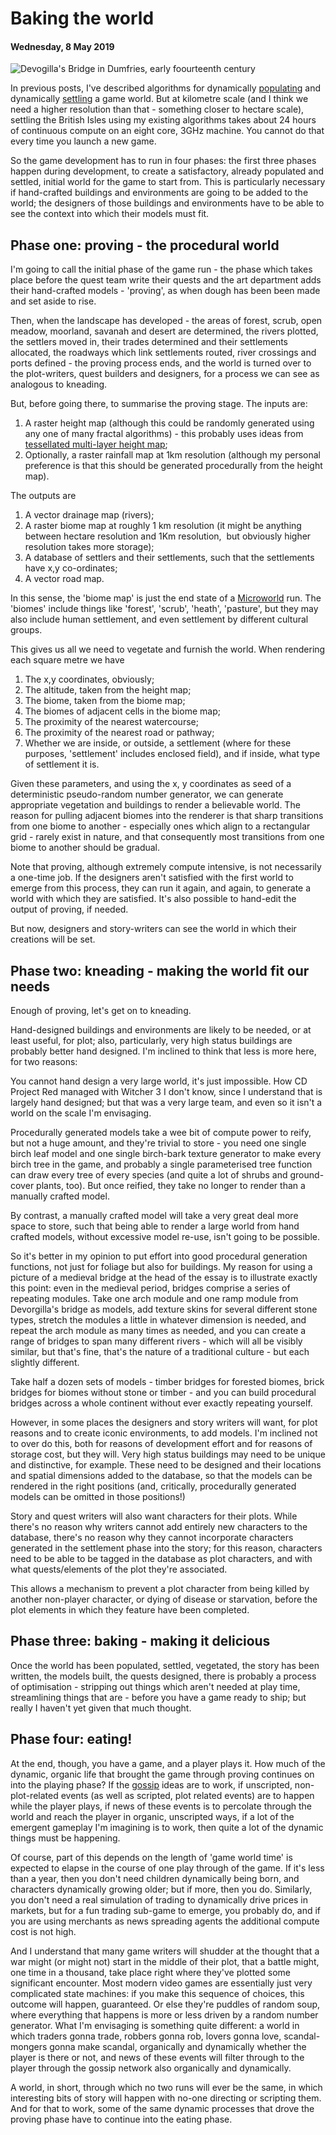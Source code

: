 # Baking the world

#### Wednesday, 8 May 2019

![Devogilla's Bridge in Dumfries, early foourteenth century](https://2.bp.blogspot.com/-qxkySlJNmtY/XNKvJksmSjI/AAAAAAAAnXU/z1Zv2LmjydMmi_1q2mWdwVALmdfi9OItwCLcBGAs/s1600/Devorgillas-Bridge.jpg)

 In previous posts, I've described algorithms for dynamically [populating](Populating-a-game-world.html) and dynamically [settling](Settling-a-game-world.html) a game world. But at kilometre scale (and I think we need a higher resolution than that - something closer to hectare scale), settling the British Isles using my existing algorithms takes about 24 hours of continuous compute on an eight core, 3GHz machine. You cannot do that every time you launch a new game.

 So the game development has to run in four phases: the first three phases happen during development, to create a satisfactory, already populated and settled, initial world for the game to start from. This is particularly necessary if hand-crafted buildings and environments are going to be added to the world; the designers of those buildings and environments have to be able to see the context into which their models must fit.

## Phase one: proving - the procedural world

 I'm going to call the initial phase of the game run - the phase which takes place before the quest team write their quests and the art department adds their hand-crafted models - 'proving', as when dough has been been made and set aside to rise.

 Then, when the landscape has developed - the areas of forest, scrub, open meadow, moorland, savanah and desert are determined, the rivers plotted, the settlers moved in, their trades determined and their settlements allocated, the roadways which link settlements routed, river crossings and ports defined - the proving process ends, and the world is turned over to the plot-writers, quest builders and designers, for a process we can see as analogous to kneading.

 But, before going there, to summarise the proving stage. The inputs are:

1. A raster height map (although this could be randomly generated using any one of many fractal algorithms) - this probably uses ideas from [tessellated multi-layer height map](https://blog.journeyman.cc/2013/07/tessellated-multi-layer-height-map.html);
1. Optionally, a raster rainfall map at 1km resolution (although my personal preference is that this should be generated procedurally from the height map).

 The outputs are

1. A vector drainage map (rivers);
1. A raster biome map at roughly 1 km resolution (it might be anything between hectare  resolution and 1Km resolution,  but obviously higher resolution takes  more storage);
1. A database of settlers and their settlements, such that the settlements have x,y co-ordinates;
1. A vector road map.

 In this sense, the 'biome map' is just the end state of a [Microworld](https://blog.journeyman.cc/2014/08/modelling-settlement-with-cellular.html) run. The 'biomes' include things like 'forest', 'scrub', 'heath', 'pasture', but they may also include human settlement, and even settlement by different cultural groups.

 This gives us all we need to vegetate and furnish the world. When rendering each square metre we have

1. The x,y coordinates, obviously;
1. The altitude, taken from the height map;
1. The biome, taken from the biome map;
1. The biomes of adjacent cells in the biome map;
1. The proximity of the nearest watercourse;
1. The proximity of the nearest road or pathway;
1. Whether we are inside, or outside, a settlement (where for these purposes, 'settlement' includes enclosed field), and if inside, what type of settlement it is.

 Given these parameters, and using the x, y coordinates as seed of a deterministic pseudo-random number generator, we can generate appropriate vegetation and buildings to render a believable world. The reason for pulling adjacent biomes into the renderer is that sharp transitions from one biome to another - especially ones which align to a rectangular grid - rarely exist in nature, and that consequently most transitions from one biome to another should be gradual.

 Note that proving, although extremely compute intensive, is not necessarily a one-time job. If the designers aren't satisfied with the first world to emerge from this process, they can run it again, and again, to generate a world with which they are satisfied. It's also possible to hand-edit the output of proving, if needed.

 But now, designers and story-writers can see the world in which their creations will be set.

## Phase two: kneading - making the world fit our needs

 Enough of proving, let's get on to kneading.

 Hand-designed buildings and environments are likely to be needed, or at least useful, for plot; also, particularly, very high status buildings are probably better hand designed. I'm inclined to think that less is more here, for two reasons:

 You cannot hand design a very large world, it's just impossible. How CD Project Red managed with Witcher 3 I don't know, since I understand that is largely hand designed; but that was a very large team, and even so it isn't a world on the scale I'm envisaging.

 Procedurally generated models take a wee bit of compute power to reify, but not a huge amount, and they're trivial to store - you need one single birch leaf model and one single birch-bark texture generator to make every birch tree in the game, and probably a single parameterised tree function can draw every tree of every species (and quite a lot of shrubs and ground-cover plants, too). But once reified, they take no longer to render than a manually crafted model.

 By contrast, a manually crafted model will take a very great deal more space to store, such that being able to render a large world from hand crafted models, without excessive model re-use, isn't going to be possible.

 So it's better in my opinion to put effort into good procedural generation functions, not just for foliage but also for buildings. My reason for using a picture of a medieval bridge at the head of the essay is to illustrate exactly this point: even in the medieval period, bridges comprise a series of repeating modules. Take one arch module and one ramp module from Devorgilla's bridge as models, add texture skins for several different stone types, stretch the modules a little in whatever dimension is needed, and repeat the arch module as many times as needed, and you can create a range of bridges to span many different rivers - which will all be visibly similar, but that's fine, that's the nature of a traditional culture - but each slightly different.

 Take half a dozen sets of models - timber bridges for forested biomes, brick bridges for biomes without stone or timber - and you can build procedural bridges across a whole continent without ever exactly repeating yourself.

 However, in some places the designers and story writers will want, for plot reasons and to create iconic environments, to add models. I'm inclined not to over do this, both for reasons of development effort and for reasons of storage cost, but they will. Very high status buildings may need to be unique and distinctive, for example. These need to be designed and their locations and spatial dimensions added to the database, so that the models can be rendered in the right positions (and, critically, procedurally generated models can be omitted in those positions!)

 Story and quest writers will also want characters for their plots. While there's no reason why writers cannot add entirely new characters to the database, there's no reason why they cannot incorporate characters generated in the settlement phase into the story; for this reason, characters need to be able to be tagged in the database as plot characters, and with what quests/elements of the plot they're associated.

 This allows a mechanism to prevent a plot character from being killed by another non-player character, or dying of disease or starvation, before the plot elements in which they feature have been completed.

## Phase three: baking - making it delicious

 Once the world has been populated, settled, vegetated, the story has been written, the models built, the quests designed, there is probably a process of optimisation - stripping out things which aren't needed at play time, streamlining things that are - before you have a game ready to ship; but really I haven't yet given that much thought.

## Phase four: eating!

 At the end, though, you have a game, and a player plays it. How much of the dynamic, organic life that brought the game through proving continues on into the playing phase? If the [gossip](The-spread-of-knowledge-in-a-large-game.html) ideas are to work, if unscripted, non-plot-related events (as well as scripted, plot related events) are to happen while the player plays, if news of these events is to percolate through the world and reach the player in organic, unscripted ways, if a lot of the emergent gameplay I'm imagining is to work, then quite a lot of the dynamic things must be happening.

 Of course, part of this depends on the length of 'game world time' is expected to elapse in the course of one play through of the game. If it's less than a year, then you don't need children dynamically being born, and characters dynamically growing older; but if more, then you do. Similarly, you don't need a real simulation of trading to dynamically drive prices in markets, but for a fun trading sub-game to emerge, you probably do, and if you are using merchants as news spreading agents the additional compute cost is not high.

 And I understand that many game writers will shudder at the thought that a war might (or might not) start in the middle of their plot, that a battle might, one time in a thousand, take place right where they've plotted some significant encounter. Most modern video games are essentially just very complicated state machines: if you make this sequence of choices, this outcome will happen, guaranteed. Or else they're puddles of random soup, where everything that happens is more or less driven by a random number generator. What I'm envisaging is something quite different: a world in which traders gonna trade, robbers gonna rob, lovers gonna love, scandal-mongers gonna make scandal, organically and dynamically whether the player is there or not, and news of these events will filter through to the player through the gossip network also organically and dynamically.

 A world, in short, through which no two runs will ever be the same, in which interesting bits of story will happen with no-one directing or scripting them. And for that to work, some of the same dynamic processes that drove the proving phase have to continue into the eating phase.
